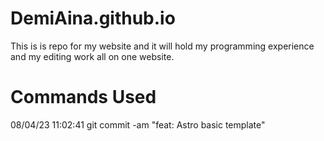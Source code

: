 # DemiAina.github.io
This is is repo for my website and it will hold my programming experience and my editing work all on one website.

# Commands Used
08/04/23 11:02:41   git commit -am "feat: Astro basic template" 
